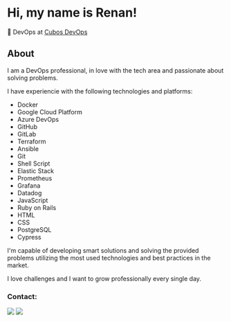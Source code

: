 # Hi, my name is Renan!

💼 DevOps at [Cubos DevOps](https://cubos.io/devops?utm_source=post-blog)

## About
I am a DevOps professional, in love with the tech area and passionate about solving problems.

I have experiencie with the following technologies and platforms:
- Docker
- Google Cloud Platform
- Azure DevOps
- GitHub
- GitLab
- Terraform
- Ansible
- Git
- Shell Script
- Elastic Stack
- Prometheus
- Grafana
- Datadog
- JavaScript
- Ruby on Rails
- HTML
- CSS
- PostgreSQL
- Cypress

I'm capable of developing smart solutions and solving the provided problems utilizing the most used technologies and best practices in the market.

I love challenges and I want to grow professionally every single day.

### Contact:
<div> 
  <a href = "mailto:renancemm@gmail.com"><img src="https://img.shields.io/badge/Gmail-D14836?style=for-the-badge&logo=gmail&logoColor=white" target="_blank"></a>
  <a href="https://www.linkedin.com/in/renanmm" target="_blank"><img src="https://img.shields.io/badge/linkedin-%230077B5.svg?style=for-the-badge&logo=linkedin&logoColor=white" target="_blank"></a> 
</div>
